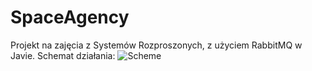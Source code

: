 # SpaceAgency
Projekt na zajęcia z Systemów Rozproszonych, z użyciem RabbitMQ w Javie.
Schemat działania:
![Scheme](https://github.com/KipinskiPiotr/SpaceAgency/scheme.png)